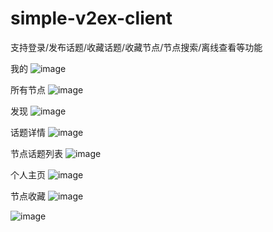 # simple-v2ex-client

支持登录/发布话题/收藏话题/收藏节点/节点搜索/离线查看等功能


我的
![image](https://github.com/aquarius520/simple-v2ex-client/blob/master/screenshot/20170912_112032.png?raw=true)


所有节点
![image](https://github.com/aquarius520/simple-v2ex-client/blob/master/screenshot/20170912_112045.png?raw=true)


发现
![image](https://github.com/aquarius520/simple-v2ex-client/blob/master/screenshot/20170912_112059.png?raw=true)

话题详情
![image](https://github.com/aquarius520/simple-v2ex-client/blob/master/screenshot/20170912_112319.png?raw=true)

节点话题列表
![image](https://github.com/aquarius520/simple-v2ex-client/blob/master/screenshot/20170912_112403.png?raw=true)

个人主页
![image](https://github.com/aquarius520/simple-v2ex-client/blob/master/screenshot/20170912_113129.png?raw=true)

节点收藏
![image](https://github.com/aquarius520/simple-v2ex-client/blob/master/screenshot/20170912_113214.png?raw=true)


![image](https://github.com/aquarius520/simple-v2ex-client/blob/master/screenshot/20170912_113142.png?raw=true)
